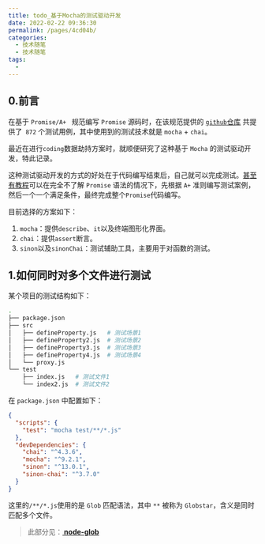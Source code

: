 ```yaml
---
title: todo_基于Mocha的测试驱动开发
date: 2022-02-22 09:36:30
permalink: /pages/4cd04b/
categories:
  - 技术随笔
  - 技术随笔
tags:
  - 
---
```


## 0.前言

在基于 `Promise/A+ ` 规范编写 `Promise` 源码时，在该规范提供的 [`github`仓库](https://github.com/promises-aplus/promises-tests) 共提供了` 872` 个测试用例，其中使用到的测试技术就是 `mocha` + `chai`。

最近在进行`coding`数据劫持方案时，就顺便研究了这种基于 `Mocha` 的测试驱动开发，特此记录。

这种测试驱动开发的方式的好处在于代码编写结束后，自己就可以完成测试。[甚至有教程](https://xiedaimala.com/tasks/a1aea219-ed79-4f1e-8dbf-c7e8301bd09b)可以在完全不了解 `Promise` 语法的情况下，先根据 `A+` 准则编写测试案例，然后一个一个满足条件，最终完成整个`Promise`代码编写。

目前选择的方案如下：

1. `mocha`：提供`describe`、`it`以及终端图形化界面。
2. `chai`：提供`assert`断言。
3. `sinon`以及`sinonChai`：测试辅助工具，主要用于对函数的测试。



## 1.如何同时对多个文件进行测试

某个项目的测试结构如下：

```bash
.
├── package.json
├── src
│   ├── defineProperty.js   # 测试场景1
│   ├── defineProperty2.js  # 测试场景2
│   ├── defineProperty3.js  # 测试场景3
│   ├── defineProperty4.js  # 测试场景4
│   └── proxy.js
└── test
    ├── index.js   # 测试文件1
    └── index2.js  # 测试文件2
```

在 `package.json` 中配置如下：

```json
{
  "scripts": {
    "test": "mocha test/**/*.js"
  },
  "devDependencies": {
    "chai": "^4.3.6",
    "mocha": "^9.2.1",
    "sinon": "^13.0.1",
    "sinon-chai": "^3.7.0"
  }
}
```

这里的`/**/*.js`使用的是 `Glob` 匹配语法，其中 `**` 被称为 `Globstar`，含义是同时匹配多个文件。

> 此部分见：**[ node-glob](https://github.com/isaacs/node-glob)**

